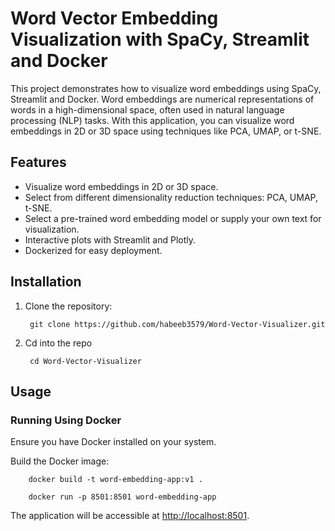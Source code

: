 # Word Vector Embedding Visualization with SpaCy, Streamlit and Docker

This project demonstrates how to visualize word embeddings using SpaCy, Streamlit and Docker. Word embeddings are numerical representations of words in a high-dimensional space, often used in natural language processing (NLP) tasks. With this application, you can visualize word embeddings in 2D or 3D space using techniques like PCA, UMAP, or t-SNE.

## Features

- Visualize word embeddings in 2D or 3D space.
- Select from different dimensionality reduction techniques: PCA, UMAP, t-SNE.
- Select a pre-trained word embedding model or supply your own text for visualization.
- Interactive plots with Streamlit and Plotly.
- Dockerized for easy deployment.

## Installation

1. Clone the repository:

        git clone https://github.com/habeeb3579/Word-Vector-Visualizer.git
2. Cd into the repo

        cd Word-Vector-Visualizer


## Usage
### Running Using Docker
Ensure you have Docker installed on your system.

Build the Docker image:

        docker build -t word-embedding-app:v1 .

        docker run -p 8501:8501 word-embedding-app

The application will be accessible at [http://localhost:8501](http://localhost:8501).


